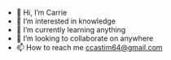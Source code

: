 - 👋 Hi, I’m Carrie
- 👀 I’m interested in knowledge
- 🌱 I’m currently learning anything
- 💞️ I’m looking to collaborate on anywhere
- 📫 How to reach me ccastim64@gmail.com

<!---
yellowcat64/yellowcat64 is a ✨ special ✨ repository because its `README.md` (this file) appears on your GitHub profile.
You can click the Preview link to take a look at your changes.
--->
